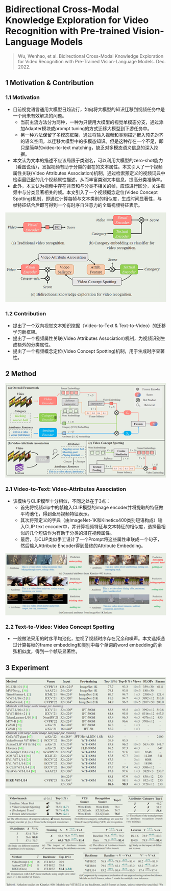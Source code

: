 # Bidirectional Cross-Modal Knowledge Exploration for Video Recognition with Pre-trained Vision-Language Models

> Wu, Wenhao, et al. Bidirectional Cross-Modal Knowledge Exploration for Video Recognition with Pre-Trained Vision-Language Models. Dec. 2022.

## 1 Motivation & Contribution

### 1.1 Motivation

- 目前视觉语言通用大模型日趋流行，如何将大模型的知识迁移到视频任务中是一个尚未有效解决的问题。
  - 当前主流方法分为两种，一种为只使用大模型的视觉单模态分支，通过添加Adapter模块或prompt tuning的方式迁移大模型到下游任务中。
  - 另一种方法保留了多模态框架，通过将输入视频和类别描述嵌入预先对齐的语义空间，以迁移大模型中的多模态知识。但是这种存在一个不足，即只是简单的video-to-text matching，缺乏对多模态语义信息的深入挖掘。
- 本文认为文本的描述不应该局限于类别名，可以利用大模型的zero-shot能力（看图说话），发掘视频有助于分类的潜在的文本属性。本文引入了一个视频属性关联(Video Attributes Association)机制，通过检索预定义的视频词典中检索最匹配的几个视频属性描述，从而丰富类别文本信息，提高分类准确率。
- 此外，本文认为视频中存在背景和与分类不相关的帧，应该进行区分，关注视频中与分类显著相关的帧。本文引入了一个视频概念定位(Video Concept Spotting)机制，即通过计算每帧与文本类别的相似度，生成时间显著性，与帧特征结合后即可得到一个有时序自注意力的全局视频特征表示。

![1](images/BIKE_1.png)

### 1.2 Contribution

- 提出了一个双向视觉文本知识挖掘（Video-to-Text & Text-to-Video）的迁移学习新框架。
- 提出了一个视频属性关联(Video Attributes Association)机制，为视频识别生成额外的分类属性。
- 提出了一个视频概念定位(Video Concept Spotting)机制，用于生成时序显著性。

## 2 Method

![2](images/BIKE_2.png)

### 2.1 Video-to-Text: Video-Attributes Association

- 该模块与CLIP模型十分相似，不同之处在于3点：
  - 首先将视频clip中的帧输入CLIP模型的image encoder并将提取的特征做平均池化，得到全局视频特征表示。
  - 其次将预定义的字典（由ImageNet-1K和Kinetics400类别短语构成）输入CLIP text encoder中，并计算视频特征与文本特征的相似度，选择最相似的几个短语作为有助于分类的潜在视频属性。
  - 最后，与CLIP类似手工设计了一个Prompt将这些属性串联成一个句子，然后输入Attribute Encoder得到最终的Attribute Embedding。

![3](images/BIKE_3.png)

### 2.2 Text-to-Video: Video Concept Spotting

- 一般做法采用的时序平均池化，忽视了视频时序存在冗余和噪声。本文选择通过计算每帧的frame embedding和类别中每个单词的word embedding的余弦相似度，得到一个帧级显著性。

## 3 Experiment

![4](images/BIKE_4.png)

![5](images/BIKE_5.png)
